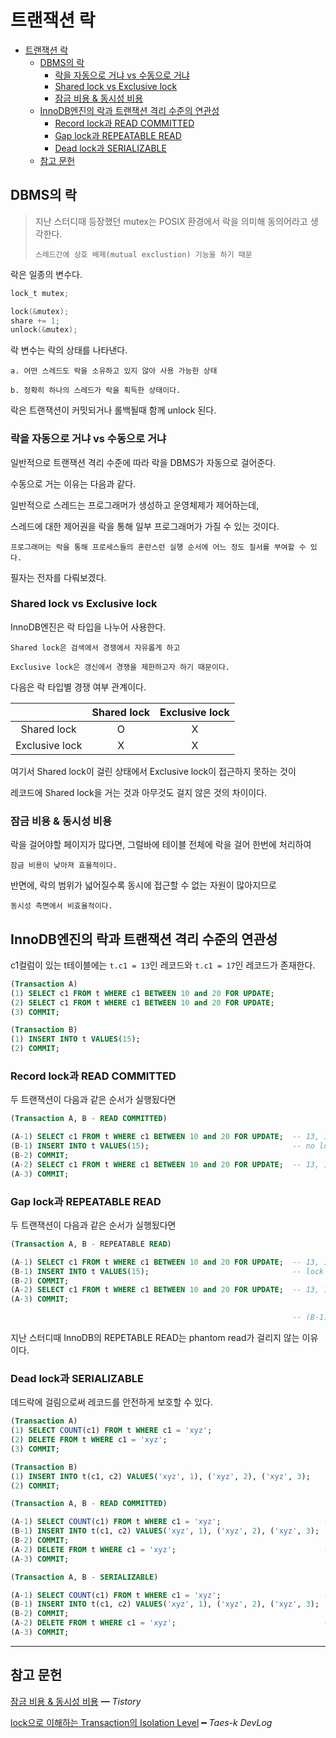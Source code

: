 # 트랜잭션 락

- [트랜잭션 락](#트랜잭션-락)
  - [DBMS의 락](#dbms의-락)
    - [락을 자동으로 거냐 vs 수동으로 거냐](#락을-자동으로-거냐-vs-수동으로-거냐)
    - [Shared lock vs Exclusive lock](#shared-lock-vs-exclusive-lock)
    - [잠금 비용 & 동시성 비용](#잠금-비용--동시성-비용)
  - [InnoDB엔진의 락과 트랜잭션 격리 수준의 연관성](#innodb엔진의-락과-트랜잭션-격리-수준의-연관성)
    - [Record lock과 READ COMMITTED](#record-lock과-read-committed)
    - [Gap lock과 REPEATABLE READ](#gap-lock과-repeatable-read)
    - [Dead lock과 SERIALIZABLE](#dead-lock과-serializable)
  - [참고 문헌](#참고-문헌)

## DBMS의 락

> 지난 스터디때 등장했던 mutex는 POSIX 환경에서 락을 의미해 동의어라고 생각한다.
>
>     스레드간에 상호 배제(mutual exclustion) 기능을 하기 때문

락은 일종의 변수다.

```c
lock_t mutex;

lock(&mutex);
share += 1;
unlock(&mutex);
```

락 변수는 락의 상태를 나타낸다.

    a. 어떤 스레드도 락을 소유하고 있지 않아 사용 가능한 상태

    b. 정확히 하나의 스레드가 락을 획득한 상태이다.

락은 트랜잭션이 커밋되거나 롤백될때 함께 unlock 된다.

### 락을 자동으로 거냐 vs 수동으로 거냐

일반적으로 트랜잭션 격리 수준에 따라 락을 DBMS가 자동으로 걸어준다.

수동으로 거는 이유는 다음과 같다.

일반적으로 스레드는 프로그래머가 생성하고 운영체제가 제어하는데, 

스레드에 대한 제어권을 락을 통해 일부 프로그래머가 가질 수 있는 것이다.

    프로그래머는 락을 통해 프로세스들의 혼란스런 실행 순서에 어느 정도 질서를 부여할 수 있다.

필자는 전자를 다뤄보겠다.

### Shared lock vs Exclusive lock

InnoDB엔진은 락 타입을 나누어 사용한다.

    Shared lock은 검색에서 경쟁에서 자유롭게 하고

    Exclusive lock은 갱신에서 경쟁을 제한하고자 하기 때문이다.

다음은 락 타입별 경쟁 여부 관계이다.

|                | Shared lock | Exclusive lock |
|:--------------:|:-----------:|:--------------:|
|   Shared lock  |      O      |        X       |
| Exclusive lock |      X      |        X       |

여기서 Shared lock이 걸린 상태에서 Exclusive lock이 접근하지 못하는 것이

레코드에 Shared lock을 거는 것과 아무것도 걸지 않은 것의 차이이다.

### 잠금 비용 & 동시성 비용

락을 걸어야할 페이지가 많다면, 그럴바에 테이블 전체에 락을 걸어 한번에 처리하여 

    잠금 비용이 낮아져 효율적이다.

반면에, 락의 범위가 넓어질수록 동시에 접근할 수 없는 자원이 많아지므로 

    동시성 측면에서 비효율적이다.

## InnoDB엔진의 락과 트랜잭션 격리 수준의 연관성

c1컬럼이 있는 t테이블에는 `t.c1 = 13`인 레코드와 `t.c1 = 17`인 레코드가 존재한다.

```sql
(Transaction A)
(1) SELECT c1 FROM t WHERE c1 BETWEEN 10 and 20 FOR UPDATE;
(2) SELECT c1 FROM t WHERE c1 BETWEEN 10 and 20 FOR UPDATE;
(3) COMMIT;
```

```sql
(Transaction B)
(1) INSERT INTO t VALUES(15);
(2) COMMIT;
```

### Record lock과 READ COMMITTED    

두 트랜잭션이 다음과 같은 순서가 실행됬다면

```sql
(Transaction A, B - READ COMMITTED)

(A-1) SELECT c1 FROM t WHERE c1 BETWEEN 10 and 20 FOR UPDATE;  -- 13, 17 (lock with 13, 17)
(B-1) INSERT INTO t VALUES(15);                                -- no lock wait
(B-2) COMMIT;
(A-2) SELECT c1 FROM t WHERE c1 BETWEEN 10 and 20 FOR UPDATE;  -- 13, 15, 17 (phantom read)
(A-3) COMMIT;
```

### Gap lock과 REPEATABLE READ

두 트랜잭션이 다음과 같은 순서가 실행됬다면

```sql
(Transaction A, B - REPEATABLE READ)

(A-1) SELECT c1 FROM t WHERE c1 BETWEEN 10 and 20 FOR UPDATE;  -- 13, 17 (lock with 10 - 20)
(B-1) INSERT INTO t VALUES(15);                                -- lock wait
(B-2) COMMIT;
(A-2) SELECT c1 FROM t WHERE c1 BETWEEN 10 and 20 FOR UPDATE;  -- 13, 17
(A-3) COMMIT;

                                                               -- (B-1) query execute
```    

지난 스터디때 InnoDB의 REPETABLE READ는 phantom read가 걸리지 않는 이유이다.

### Dead lock과 SERIALIZABLE

데드락에 걸림으로써 레코드를 안전하게 보호할 수 있다.

```sql
(Transaction A)
(1) SELECT COUNT(c1) FROM t WHERE c1 = 'xyz';                       
(2) DELETE FROM t WHERE c1 = 'xyz';
(3) COMMIT;
```

```sql
(Transaction B)
(1) INSERT INTO t(c1, c2) VALUES('xyz', 1), ('xyz', 2), ('xyz', 3);
(2) COMMIT;
```

```sql
(Transaction A, B - READ COMMITTED)

(A-1) SELECT COUNT(c1) FROM t WHERE c1 = 'xyz';                       -- 0 
(B-1) INSERT INTO t(c1, c2) VALUES('xyz', 1), ('xyz', 2), ('xyz', 3); 
(B-2) COMMIT;
(A-2) DELETE FROM t WHERE c1 = 'xyz';                                 -- 3 rows deleted
(A-3) COMMIT;
```

```sql
(Transaction A, B - SERIALIZABLE)

(A-1) SELECT COUNT(c1) FROM t WHERE c1 = 'xyz';                       -- 0 (0 record is s lock)
(B-1) INSERT INTO t(c1, c2) VALUES('xyz', 1), ('xyz', 2), ('xyz', 3);
(B-2) COMMIT;
(A-2) DELETE FROM t WHERE c1 = 'xyz';                                 -- 1 rows deleted
(A-3) COMMIT;
```

<hr/>

## 참고 문헌

[잠금 비용 & 동시성 비용](https://jeong-pro.tistory.com/94) ━ *Tistory*

[lock으로 이해하는 Transaction의 Isolation Level](https://suhwan.dev/2019/06/09/transaction-isolation-level-and-lock/) ━ *Taes-k DevLog*
